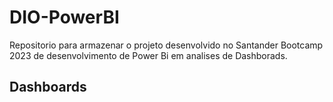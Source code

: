 # DIO-PowerBI   

Repositorio para armazenar o projeto desenvolvido no Santander Bootcamp 2023 de desenvolvimento de Power Bi em analises de Dashborads.

## Dashboards
